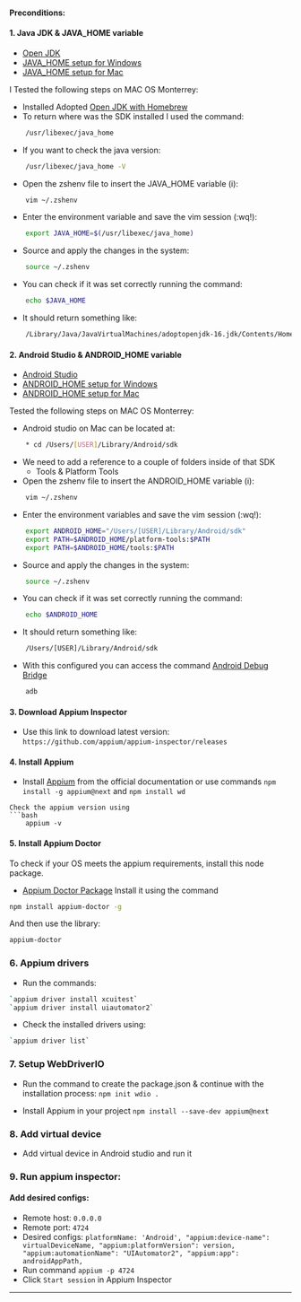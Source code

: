 #### Preconditions:

#### 1. Java JDK & JAVA_HOME variable

* [Open JDK](https://openjdk.org)
* [JAVA_HOME setup for Windows](https://confluence.atlassian.com/doc/setting-the-java_home-variable-in-windows-8895.html)
* [JAVA_HOME setup for Mac](https://mkyong.com/java/how-to-set-java_home-environment-variable-on-mac-os-x/)

I Tested the following steps on MAC OS Monterrey:

* Installed Adopted [Open JDK with Homebrew](https://formulae.brew.sh/cask/adoptopenjdk)
* To return where was the SDK installed I used the command:
```bash
    /usr/libexec/java_home
```
* If you want to check the java version:
```bash
    /usr/libexec/java_home -V
```
* Open the zshenv file to insert the JAVA_HOME variable (i):
```bash
    vim ~/.zshenv
```
* Enter the environment variable and save the vim session (:wq!):
```bash
    export JAVA_HOME=$(/usr/libexec/java_home)
```
* Source and apply the changes in the system:
```bash
    source ~/.zshenv
```
* You can check if it was set correctly running the command:
```bash
    echo $JAVA_HOME
```
* It should return something like:
```bash
    /Library/Java/JavaVirtualMachines/adoptopenjdk-16.jdk/Contents/Home
```

#### 2. Android Studio & ANDROID_HOME variable

* [Android Studio](https://developer.android.com/studio?hl=es-419&gclsrc=aw.ds&gclid=Cj0KCQjwyOuYBhCGARIsAIdGQRNrDv20QvoOy_-I5E1LoZdOLu3nvhlwX_7EjPeHcE1kGQNNcIVOme0aAqckEALw_wcB)
* [ANDROID_HOME setup for Windows](https://www.testingdocs.com/setting-android_home-environment-variable-on-windows/)
* [ANDROID_HOME setup for Mac](https://stackoverflow.com/questions/19986214/setting-android-home-enviromental-variable-on-mac-os-x)

Tested the following steps on MAC OS Monterrey:
* Android studio on Mac can be located at:
```bash
    * cd /Users/[USER]/Library/Android/sdk
```
* We need to add a reference to a couple of folders inside of that SDK
  * Tools & Platform Tools
* Open the zshenv file to insert the ANDROID_HOME variable (i):
```bash
    vim ~/.zshenv
```
* Enter the environment variables and save the vim session (:wq!):
```bash
    export ANDROID_HOME="/Users/[USER]/Library/Android/sdk"
    export PATH=$ANDROID_HOME/platform-tools:$PATH
    export PATH=$ANDROID_HOME/tools:$PATH
```
* Source and apply the changes in the system:
```bash
    source ~/.zshenv
```
* You can check if it was set correctly running the command:
```bash
    echo $ANDROID_HOME
```
* It should return something like:
```bash
    /Users/[USER]/Library/Android/sdk
```
* With this configured you can access the command [Android Debug Bridge](https://developer.android.com/studio/command-line/adb)
```bash
    adb
```

#### 3. Download Appium Inspector

* Use this link to download latest version: `https://github.com/appium/appium-inspector/releases`


#### 4. Install Appium

* Install [Appium](https://appium.io) from the official documentation or use commands `npm install -g appium@next` and `npm install wd`
```
Check the appium version using
```bash
    appium -v
```

#### 5. Install Appium Doctor
To check if your OS meets the appium requirements, install this node package.
* [Appium Doctor Package](https://github.com/appium/appium-doctor)
  Install it using the command
```bash 
npm install appium-doctor -g
```
And then use the library:
```bash 
appium-doctor
```

### 6. Appium drivers
* Run the commands:

```bash
`appium driver install xcuitest`
`appium driver install uiautomator2`
```

* Check the installed drivers using:
```bash
`appium driver list`
```

### 7. Setup WebDriverIO

* Run the command to create the package.json & continue with the installation process:
`npm init wdio .` 

* Install Appium in your project
`npm install --save-dev appium@next`


### 8. Add virtual device
* Add virtual device in Android studio and run it

### 9. Run appium inspector:
#### Add desired configs: 
* Remote host: `0.0.0.0`
* Remote port: `4724`
* Desired configs: 
`platformName: 'Android',
  "appium:device-name": virtualDeviceName,
  "appium:platformVersion": version,
  "appium:automationName": "UIAutomator2",
  "appium:app": androidAppPath,`
* Run command `appium -p 4724` 
* Click `Start session` in Appium Inspector
- - -